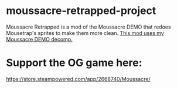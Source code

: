 # moussacre-retrapped-project
Moussacre Retrapped is a mod of the Moussacre DEMO that redoes Mousetrap's sprites to make them more clean.
[This mod uses my Moussacre DEMO decomp.](https://github.com/Voidymite/moussacre-demo-decomp)
# Support the OG game here:
https://store.steampowered.com/app/2668740/Moussacre/
